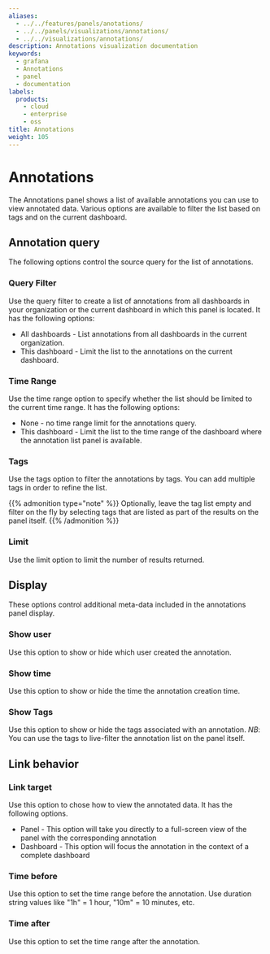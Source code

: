 ```yaml
---
aliases:
  - ../../features/panels/anotations/
  - ../../panels/visualizations/annotations/
  - ../../visualizations/annotations/
description: Annotations visualization documentation
keywords:
  - grafana
  - Annotations
  - panel
  - documentation
labels:
  products:
    - cloud
    - enterprise
    - oss
title: Annotations
weight: 105
---
```


# Annotations

The Annotations panel shows a list of available annotations you can use to view annotated data. Various options are available to filter the list based on tags and on the current dashboard.

## Annotation query

The following options control the source query for the list of annotations.

### Query Filter

Use the query filter to create a list of annotations from all dashboards in your organization or the current dashboard in which this panel is located. It has the following options:

- All dashboards - List annotations from all dashboards in the current organization.
- This dashboard - Limit the list to the annotations on the current dashboard.

### Time Range

Use the time range option to specify whether the list should be limited to the current time range. It has the following options:

- None - no time range limit for the annotations query.
- This dashboard - Limit the list to the time range of the dashboard where the annotation list panel is available.

### Tags

Use the tags option to filter the annotations by tags. You can add multiple tags in order to refine the list.

{{% admonition type="note" %}}
Optionally, leave the tag list empty and filter on the fly by selecting tags that are listed as part of the results on the panel itself.
{{% /admonition %}}

### Limit

Use the limit option to limit the number of results returned.

## Display

These options control additional meta-data included in the annotations panel display.

### Show user

Use this option to show or hide which user created the annotation.

### Show time

Use this option to show or hide the time the annotation creation time.

### Show Tags

Use this option to show or hide the tags associated with an annotation. _NB_: You can use the tags to live-filter the annotation list on the panel itself.

## Link behavior

### Link target

Use this option to chose how to view the annotated data. It has the following options.

- Panel - This option will take you directly to a full-screen view of the panel with the corresponding annotation
- Dashboard - This option will focus the annotation in the context of a complete dashboard

### Time before

Use this option to set the time range before the annotation. Use duration string values like "1h" = 1 hour, "10m" = 10 minutes, etc.

### Time after

Use this option to set the time range after the annotation.
